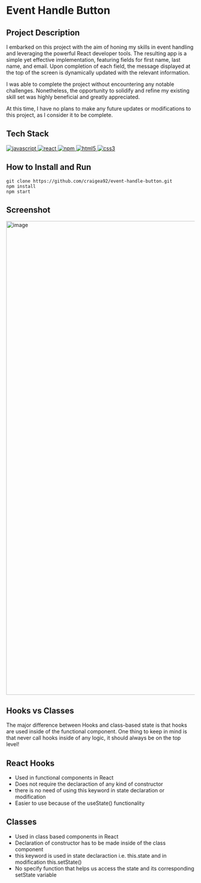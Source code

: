 # Event Handle Button

## Project Description
I embarked on this project with the aim of honing my skills in event handling and leveraging the powerful React developer tools. The resulting app is a simple yet effective implementation, featuring fields for first name, last name, and email. Upon completion of each field, the message displayed at the top of the screen is dynamically updated with the relevant information.

I was able to complete the project without encountering any notable challenges. Nonetheless, the opportunity to solidify and refine my existing skill set was highly beneficial and greatly appreciated.

At this time, I have no plans to make any future updates or modifications to this project, as I consider it to be complete.

## Tech Stack

<a href="https://www.javascript.com/"> <img src="https://icongr.am/devicon/javascript-original.svg?size=40&color=currentColor" alt="javascript"/> </a>
<a href="https://reactjs.org/"> <img src="https://icongr.am/devicon/react-original.svg?size=40&color=currentColor" alt="react"/> </a>
<a href="https://www.npmjs.com/"> <img src="https://icongr.am/devicon/npm-original-wordmark.svg?size=40&color=currentColor" alt="npm"/> </a>
<a href="https://www.w3schools.com/html/"> <img src="https://icongr.am/devicon/html5-original.svg?size=40&color=8000ff" alt="html5"/> </a>
<a href="https://www.w3schools.com/css/"> <img src="https://icongr.am/devicon/css3-original.svg?size=40&color=8000ff" alt="css3"/> </a>

## How to Install and Run

```
git clone https://github.com/craigea92/event-handle-button.git
npm install
npm start
```

## Screenshot

<img width="1262" alt="image" src="https://user-images.githubusercontent.com/82875984/233604450-1d5e91ac-ead7-4cab-971a-88f108f58c94.png">

## Hooks vs Classes

The major difference between Hooks and class-based state is that hooks are used inside of the functional component. One thing to keep in mind is that never call hooks inside of any logic, it should always be on the top level!

## React Hooks

- Used in functional components in React
- Does not require the declaraction of any kind of constructor
- there is no need of using this keyword in state declaration or modification
- Easier to use because of the useState() functionality

## Classes

- Used in class based components in React
- Declaration of constructor has to be made inside of the class component
- this keyword is used in state declaraction i.e. this.state and in modification this.setState()
- No specify function that helps us access the state and its corresponding setState variable
